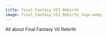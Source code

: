 ```yaml
---
title: Final Fantasy VII Rebirth
image: Final_Fantasy_VII_Rebirth_logo.webp
---
```


All about Final Fantasy VII Rebirth